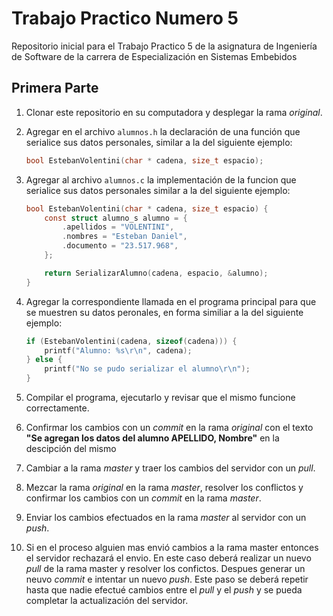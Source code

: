 # Trabajo Practico Numero 5

Repositorio inicial para el Trabajo Practico 5 de la asignatura de Ingeniería de Software de la carrera de Especialización en Sistemas Embebidos

## Primera Parte

1. Clonar este repositorio en su computadora y desplegar la rama _original_.

2. Agregar en el archivo `alumnos.h` la declaración de una función que serialice sus datos personales, similar a la del siguiente ejemplo:

   ```c
   bool EstebanVolentini(char * cadena, size_t espacio);
   ```

3. Agregar al archivo `alumnos.c` la implementación de la funcion que serialice sus datos personales similar a la del siguiente ejemplo:

   ```c
   bool EstebanVolentini(char * cadena, size_t espacio) {
       const struct alumno_s alumno = {
           .apellidos = "VOLENTINI",
           .nombres = "Esteban Daniel",
           .documento = "23.517.968",
       };

       return SerializarAlumno(cadena, espacio, &alumno);
   }
   ```

4. Agregar la correspondiente llamada en el programa principal para que se muestren su datos peronales, en forma similiar a la del siguiente ejemplo:

   ```c
   if (EstebanVolentini(cadena, sizeof(cadena))) {
       printf("Alumno: %s\r\n", cadena);
   } else {
       printf("No se pudo serializar el alumno\r\n");
   }
   ```

5. Compilar el programa, ejecutarlo y revisar que el mismo funcione correctamente.

6. Confirmar los cambios con un _commit_ en la rama _original_ con el texto **"Se agregan los datos del alumno APELLIDO, Nombre"** en la descipción del mismo

7. Cambiar a la rama _master_ y traer los cambios del servidor con un _pull_.

8. Mezcar la rama _original_ en la rama _master_, resolver los conflictos y confirmar los cambios con un _commit_ en la rama _master_.

9. Enviar los cambios efectuados en la rama _master_ al servidor con un _push_.

10. Si en el proceso alguien mas envió cambios a la rama master entonces el servidor rechazará el envio. En este caso deberá realizar un nuevo _pull_ de la rama master y resolver los confictos. Despues generar un neuvo _commit_ e intentar un nuevo _push_. Este paso se deberá repetir hasta que nadie efectué cambios entre el _pull_ y el _push_ y se pueda completar la actualización del servidor.
